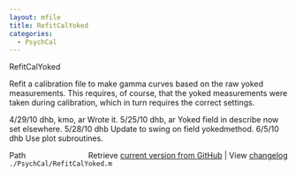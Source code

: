 ```yaml
---
layout: mfile
title: RefitCalYoked
categories:
  - PsychCal
---
```


RefitCalYoked

Refit a calibration file to make gamma curves based on the raw yoked measurements.
This requires, of course, that the yoked measurements were taken during calibration,
which in turn requires the correct settings.

4/29/10  dhb, kmo, ar  Wrote it.
5/25/10  dhb, ar       Yoked field in describe now set elsewhere.
5/28/10  dhb           Update to swing on field yokedmethod.
6/5/10   dhb           Use plot subroutines.


<div class="code_header" style="text-align:right;">
  <span style="float:left;">Path&nbsp;&nbsp;</span> <span class="counter">Retrieve <a href=
  "https://raw.github.com/Psychtoolbox-3/Psychtoolbox-3/beta/./PsychCal/RefitCalYoked.m">current version from GitHub</a> | View <a href=
  "https://github.com/Psychtoolbox-3/Psychtoolbox-3/commits/beta/./PsychCal/RefitCalYoked.m">changelog</a></span>
</div>
<div class="code">
  <code>./PsychCal/RefitCalYoked.m</code>
</div>
